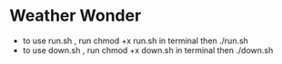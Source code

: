 # Weather Wonder

- to use run.sh , run chmod +x run.sh in terminal then ./run.sh
- to use down.sh , run chmod +x down.sh in terminal then ./down.sh
